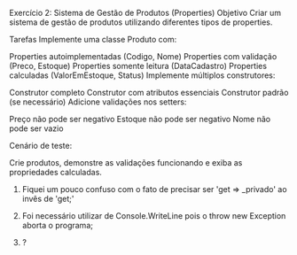 

Exercício 2: Sistema de Gestão de Produtos (Properties)
Objetivo
Criar um sistema de gestão de produtos utilizando diferentes tipos de properties.

Tarefas
Implemente uma classe Produto com:

Properties autoimplementadas (Codigo, Nome)
Properties com validação (Preco, Estoque)
Properties somente leitura (DataCadastro)
Properties calculadas (ValorEmEstoque, Status)
Implemente múltiplos construtores:

Construtor completo
Construtor com atributos essenciais
Construtor padrão (se necessário)
Adicione validações nos setters:

Preço não pode ser negativo
Estoque não pode ser negativo
Nome não pode ser vazio

Cenário de teste:

Crie produtos, demonstre as validações funcionando e exiba as propriedades calculadas.


1) Fiquei um pouco confuso com o fato de precisar ser 'get => _privado' ao invês de 'get;'

2) Foi necessário utilizar de Console.WriteLine pois o throw new Exception aborta o programa;

3) ?
